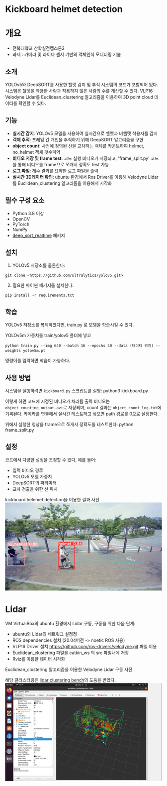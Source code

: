 # Kickboard helmet detection
# 개요
- 전북대학교 산학실전캡스톤2
- 과제 : 카메라 및 라이다 센서 기반의 객체인식 모니터링 기술

## 소개
YOLOv5와 DeepSORT를 사용한 헬멧 감지 및 추적 시스템의 코드가 포함되어 있다.
시스템은 헬멧을 착용한 사람과 착용하지 않은 사람의 수를 계산할 수 있다.
VLP16 Velodyne Lidar를 Euclidean_clustering 알고리즘을 이용하여 3D point cloud 데이터를 확인할 수 있다.

## 기능
- **실시간 감지**: YOLOv5 모델을 사용하여 실시간으로 헬멧과 비헬멧 착용자를 감지
- **객체 추적**: 프레임 간 개인을 추적하기 위해 DeepSORT 알고리즘을 구현
- **object count**: 사전에 정의된 선을 교차하는 객체를 카운트하여 helmet, no_helmet 객체 갯수파악
- **비디오 저장 및 frame test**: 코드 실행 비디오가 저장되고, 'frame_split.py' 코드를 통해 비디오를 frame으로 쪼개서 정확도 test 가능
- **로그 파일**: 계수 결과를 요약한 로그 파일을 출력
- **실시간 3D데이터 확인**: ubuntu 환경에서 Ros Driver를 이용해 Velodyne Lidar를 Euclidean_clustering 알고리즘을 이용해서 시각화

## 필수 구성 요소
- Python 3.8 이상
- OpenCV
- PyTorch
- NumPy
- [deep_sort_realtime](https://github.com/levan92/deep_sort_realtime) 패키지

## 설치
1. YOLOv5 저장소를 클론한다:
```
git clone <https://github.com/ultralytics/yolov5.git>
```

2. 필요한 파이썬 패키지를 설치한다:
```
pip install -r requirements.txt
```

## 학습
YOLOv5 저장소를 복제하였다면, train.py 로 모델을 학습시킬 수 있다.

YOLOv5m 가중치를 train/yolov5 폴더에 넣고 

```
python train.py --img 640 --batch 16 --epochs 50 --data (데이터 위치) --weights yolov5m.pt
```
명령어를 입력하면 학습이 가능하다.


## 사용 방법
시스템을 실행하려면 `kickboard.py` 스크립트를 실행:
python3 kickboard.py

이렇게 하면 코드에 지정된 비디오가 처리됨 출력 비디오는 `object_counting_output.avi`로 저장되며, count 결과는 `object_count_log.txt`에 기록된다.
카메라를 연결해서 실시간 테스트하고 싶으면 path 경로를 0으로 설정한다.

위에서 실행한 영상을 frame으로 쪼개서 정확도를 테스트한다:
python frame_split.py

## 설정
코드에서 다양한 설정을 조정할 수 있다, 예를 들어:
- 입력 비디오 경로
- YOLOv5 모델 가중치
- DeepSORT의 파라미터
- 교차 검출을 위한 선 위치

kickboard helemet detection을 이용한 결과 사진
  ![kickboard](image/kickboard.jpg)

# Lidar
VM VirtualBox의 ubuntu 환경에서 Lidar 구동, 구동을 위한 다음 단계:
- ubuntu와 Lidar의 네트워크 설정정
- ROS dependencies 설치 (20.04버전 -> noetic ROS 사용)
- VLP16 Driver 설치 <https://github.com/ros-drivers/velodyne.git> 파일 이용
- Euclidean_clustering 파일을 catkin_ws 의 src 파일내에 저장
- Rviz를 이용한 데이터 시각화

Euclidean_clustering 알고리즘을 이용한 Velodyne Lidar 구동 사진

해당 클러스터링은 [lidar clustering bench](https://github.com/cavayangtao/lidar_clustering_bench?tab=readme-ov-file)의 도움을 받았다.
![Lidar](image/lidar.png)
